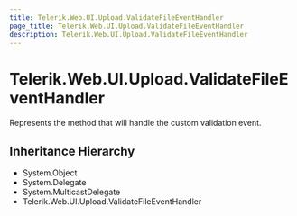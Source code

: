 ```yaml
---
title: Telerik.Web.UI.Upload.ValidateFileEventHandler
page_title: Telerik.Web.UI.Upload.ValidateFileEventHandler
description: Telerik.Web.UI.Upload.ValidateFileEventHandler
---
```


# Telerik.Web.UI.Upload.ValidateFileEventHandler

Represents the method that will handle the custom validation event.

## Inheritance Hierarchy

* System.Object
* System.Delegate
* System.MulticastDelegate
* Telerik.Web.UI.Upload.ValidateFileEventHandler

